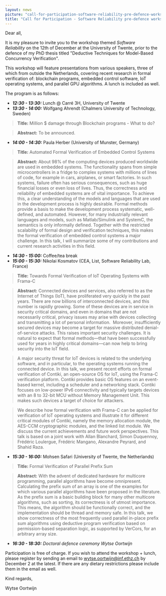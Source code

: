 ```yaml
---
layout: news
picture: "call-for-participation-software-reliability-pre-defence-workshop-december-12-enschede.png"
title: "Call for Participation - Software Reliability pre-defence workshop: December 12, Enschede"
---
```


<p>Dear all,</p>

<p>It is my pleasure to invite you to the workshop themed&nbsp;<em>Software Reliability&nbsp;</em>on the 12th of December at the University of Twente, prior to the defence of my PhD thesis titled &quot;Deductive Techniques for Model-Based Concurrency Verification&quot;.&nbsp;</p>

<p>This workshop will feature presentations from various speakers, three of which from outside the Netherlands, covering recent research in formal verification of: blockchain programs, embedded control software, IoT operating systems, and parallel GPU algorithms. A lunch is included as well.</p>

<p>The program is as follows:</p>

<ul>
	<li><strong><em>12:30 -&nbsp;13:30:</em></strong>&nbsp;Lunch @&nbsp;Carr&eacute; 3H, University of Twente</li>
	<li><strong><em>13:30&nbsp;-&nbsp;14:00:</em></strong>&nbsp;Wolfgang Ahrendt (Chalmers University of Technology, Sweden)</li>
</ul>

<blockquote><strong>Title:</strong>&nbsp;Million $ damage through Blockchain programs - What to do?</blockquote>

<blockquote><strong>Abstract:</strong>&nbsp;To be announced.</blockquote>

<ul>
	<li><strong><em>14:00 -&nbsp;14:30:</em></strong>&nbsp;Paula Herber (University of Munster, Germany)</li>
</ul>

<blockquote><strong>Title:</strong>&nbsp;Automated Formal Verification of Embedded Control Systems</blockquote>

<blockquote><strong>Abstract:</strong>&nbsp;About 98% of the computing devices produced worldwide are used in embedded systems. The functionality spans from simple microcontrollers in a fridge to complex systems with millions of lines of code, for example in cars, airplanes, or smart factories. In such systems, failure often has serious consequences, such as huge financial losses or even loss of lives. Thus, the correctness and reliability of embedded systems are of vital importance. To achieve this, a clear understanding of the models and languages that are used in the development process is highly desirable. Formal methods provide a basis to make the development process systematic, well-defined, and automated. However, for many industrially relevant languages and models, such as Matlab/Simulink and SystemC, the semantics is only informally defined. Together with the restricted scalability of formal design and verification techniques, this makes the formal verification of embedded control systems a major challenge. In this talk, I will summarize some of my contributions and current research activities in this field.</blockquote>

<ul>
	<li><strong><em>14:30 -&nbsp;15:00:</em></strong>&nbsp;Coffee/tea break</li>
	<li><strong><em>15:00 -&nbsp;15:30:</em></strong>&nbsp;Nikolai Kosmatov (CEA, List, Software Reliability Lab, France)</li>
</ul>

<blockquote><strong>Title:</strong>&nbsp;Towards Formal Verification of IoT Operating Systems with Frama-C</blockquote>

<blockquote><strong>Abstract:</strong>&nbsp;Connected devices and services, also referred to as the Internet of Things (IoT), have proliferated very quickly in the past years. There are now billions of interconnected devices, and this number is rapidly growing. Some of these devices are in service in security critical domains, and even in domains that are not necessarily critical, privacy issues may arise with devices collecting and transmitting a lot of personal information. &nbsp;Moreover, insufficiently secured devices may become a target for massive distributed denial-of-service attacks. This raises important security challenges. It is natural to expect that formal methods&mdash;that have been successfully used for years in highly critical domains&mdash;can now help to bring security into the IoT field.</blockquote>

<blockquote>
<p>A major security threat for IoT devices is related to the underlying software, and in particular, to the operating systems running the connected device. In this talk, we present recent efforts on formal verification of Contiki, an open-source OS for IoT, using the Frama-C verification platform. Contiki provides basic OS features on an event-based kernel, including a scheduler and a networking stack. Contiki focuses on low-power IPv6 connectivity and typically targets devices with an 8 to 32-bit MCU without Memory Management Unit. This makes such devices a target of choice for attackers.</p>
</blockquote>

<blockquote>
<p>We describe how formal verification with Frama-C can be applied for verification of IoT operating systems and illustrate it for different critical modules of Contiki, namely the memory allocation module, the AES-CCM cryptographic modules, and the linked list module. We discuss the current achievements and future work perspectives. This talk is based on a joint work with Allan Blanchard, Simon Duquennoy, Fr&eacute;d&eacute;ric Loulergue, Fr&eacute;d&eacute;ric Mangano, Alexandre Peyrard, and Shahid Raza.</p>
</blockquote>

<ul>
	<li><strong><em>15:30 -&nbsp;16:00:</em></strong>&nbsp;Mohsen Safari (University of Twente, the Netherlands)</li>
</ul>

<blockquote><strong>Title:</strong>&nbsp;Formal Verification of Parallel Prefix Sum</blockquote>

<blockquote><strong>Abstract:</strong>&nbsp;With the advent of dedicated hardware for multicore programming, parallel algorithms have become omnipresent. Calculating the prefix sum of an array is one of the examples for which various parallel algorithms have been proposed in the literature. As the prefix sum is a basic building block for many other multicore algorithms, such as sorting, its correctness is of utmost importance. This means, the algorithm should be functionally correct, and the implementation should be thread and memory safe. In this talk, we show correctness of the most frequently used parallel in-place prefix sum algorithms using deductive program verification based on permission-based separation logic, as supported by VerCors, for an arbitrary array size.</blockquote>

<ul>
	<li><em><strong>16:30 -&nbsp;18:30:</strong>&nbsp;Doctoral defence ceremony Wytse Oortwijn</em></li>
</ul>

<p>Participation is free of charge. If you wish to attend the workshop + lunch, please register by sending an email to&nbsp;<a href="mailto:wytse.oortwijn@inf.ethz.ch" target="_blank">wytse.oortwijn@inf.ethz.ch</a>&nbsp;by December 2 at the latest. If there are any dietary restrictions please include them in the email as well.</p>

<p>Kind regards,</p>

<p>Wytse Oortwijn</p>

		